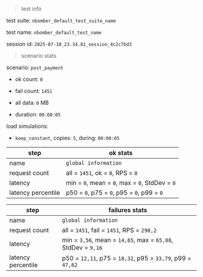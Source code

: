 > test info

test suite: `nbomber_default_test_suite_name`

test name: `nbomber_default_test_name`

session id: `2025-07-10_23.34.81_session_4c2c7bd3`

> scenario stats

scenario: `post_payment`

  - ok count: `0`

  - fail count: `1451`

  - all data: `0` MB

  - duration: `00:00:05`

load simulations:

  - `keep_constant`, copies: `5`, during: `00:00:05`

|step|ok stats|
|---|---|
|name|`global information`|
|request count|all = `1451`, ok = `0`, RPS = `0`|
|latency|min = `0`, mean = `0`, max = `0`, StdDev = `0`|
|latency percentile|p50 = `0`, p75 = `0`, p95 = `0`, p99 = `0`|


|step|failures stats|
|---|---|
|name|`global information`|
|request count|all = `1451`, fail = `1451`, RPS = `290,2`|
|latency|min = `3,56`, mean = `14,65`, max = `65,08`, StdDev = `9,16`|
|latency percentile|p50 = `12,11`, p75 = `18,32`, p95 = `33,79`, p99 = `47,62`|




